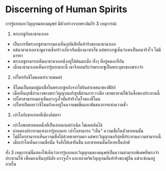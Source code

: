# Discerning of Human Spirits
การรู้แยกแยะวิญญาณของมนุษย์ มีตัวอย่างจากพระคัมภีร์ 3 เหตุการณ์:

1. พระเยซูกับนาธานาเอล
- เป็นการที่พระเยซูสามารถมองเห็นอุปนิสัยที่แท้จริงของนาธานาเอล
- แม้นาธานาเอลจะพูดจาแข็งกร้าวเกี่ยวกับเมืองนาซาเร็ธ แต่พระเยซูเห็นว่าเขาเป็นคนจริงใจ ไม่มีมารยา
- พระเยซูสามารถเห็นนาธานาเอลนั่งอยู่ใต้ต้นมะเดื่อ ทั้งๆ ที่อยู่คนละที่กัน
- เมื่อนาธานาเอลเห็นการรู้แยกแยะนี้ เขาจึงยอมรับว่าพระเยซูเป็นพระบุตรของพระเจ้า

2. เปโตรกับซีโมนคนทำเวทมนตร์
- ซีโมนเป็นหมอผู้มาเชื่อในพระเยซูหลังจากได้ยินคำเทศนาของฟีลิป
- เมื่อเห็นฤทธิ์อำนาจของพระวิญญาณบริสุทธิ์ผ่านการวางมือ เขาพยายามใช้เงินซื้อของประทานนี้
- เปโตรสามารถมองเห็นแรงจูงใจที่แท้จริงในใจของซีโมน
- เปโตรเปิดเผยว่าซีโมนยังคงอยู่ในความขมขื่นและพันธนาการแห่งความชั่ว

3. เปาโลกับชายง่อยที่เมืองลิสตรา
- เปาโลพบชายคนหนึ่งที่เป็นง่อยมาแต่กำเนิด ไม่เคยเดินได้
- ผ่านของประทานแห่งการรู้แยกแยะ เปาโลสามารถ "เห็น" ความเชื่อในตัวชายคนนั้น
- ไม่มีใครสามารถเห็นความเชื่อได้ด้วยตาธรรมดา แต่พระวิญญาณบริสุทธิ์ประทานความสามารถนี้
- เมื่อเปาโลเห็นความเชื่อนั้น จึงสั่งให้เขายืนขึ้น และชายคนนั้นก็หายเป็นปกติ

ทั้ง 3 เหตุการณ์นี้แสดงให้เห็นว่าการรู้แยกแยะวิญญาณของมนุษย์เป็นความสามารถพิเศษที่พระเจ้าประทานให้ เพื่อมองเห็นอุปนิสัย แรงจูงใจ และสภาพจิตวิญญาณที่แท้จริงของผู้อื่น แม้จะซ่อนอยู่ภายใน